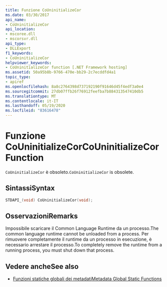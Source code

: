 ```yaml
---
title: Funzione CoUninitializeCor
ms.date: 03/30/2017
api_name:
- CoUninitializeCor
api_location:
- mscoree.dll
- mscorsvr.dll
api_type:
- DLLExport
f1_keywords:
- CoUninitializeCor
helpviewer_keywords:
- CoUninitializeCor function [.NET Framework hosting]
ms.assetid: 50a95b8b-9766-470e-bb29-2c7ecddfd4a1
topic_type:
- apiref
ms.openlocfilehash: 8a8c2764398d737192190f91646d45f4edf3a0e4
ms.sourcegitcommit: 27db07ffb26f76912feefba7b884313547410db5
ms.translationtype: MT
ms.contentlocale: it-IT
ms.lasthandoff: 05/19/2020
ms.locfileid: "83616478"
---
```

# <a name="couninitializecor-function"></a><span data-ttu-id="94147-102">Funzione CoUninitializeCor</span><span class="sxs-lookup"><span data-stu-id="94147-102">CoUninitializeCor Function</span></span>
<span data-ttu-id="94147-103">`CoUninitializeCor` è obsoleto.</span><span class="sxs-lookup"><span data-stu-id="94147-103">`CoUninitializeCor` is obsolete.</span></span>  
  
## <a name="syntax"></a><span data-ttu-id="94147-104">Sintassi</span><span class="sxs-lookup"><span data-stu-id="94147-104">Syntax</span></span>  
  
```cpp  
STDAPI_(void) CoUninitializeCor(void);  
```  
  
## <a name="remarks"></a><span data-ttu-id="94147-105">Osservazioni</span><span class="sxs-lookup"><span data-stu-id="94147-105">Remarks</span></span>  
 <span data-ttu-id="94147-106">Impossibile scaricare il Common Language Runtime da un processo.</span><span class="sxs-lookup"><span data-stu-id="94147-106">The common language runtime cannot be unloaded from a process.</span></span> <span data-ttu-id="94147-107">Per rimuovere completamente il runtime da un processo in esecuzione, è necessario arrestare il processo.</span><span class="sxs-lookup"><span data-stu-id="94147-107">To completely remove the runtime from a running process, you must shut down that process.</span></span>  
  
## <a name="see-also"></a><span data-ttu-id="94147-108">Vedere anche</span><span class="sxs-lookup"><span data-stu-id="94147-108">See also</span></span>

- [<span data-ttu-id="94147-109">Funzioni statiche globali dei metadati</span><span class="sxs-lookup"><span data-stu-id="94147-109">Metadata Global Static Functions</span></span>](../metadata/metadata-global-static-functions.md)
